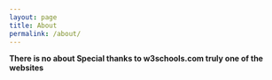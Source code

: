 ```yaml
---
layout: page
title: About
permalink: /about/
---
```

<b>There is no about<b>
<desc>Special thanks to w3schools.com truly one of the websites</desc>
